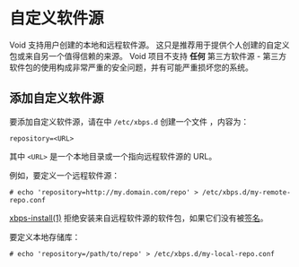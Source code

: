 # 自定义软件源

Void 支持用户创建的本地和远程软件源。 这只是推荐用于提供个人创建的自定义包或来自另一个值得信赖的来源。 Void 项目不支持 **任何** 第三方软件源 - 第三方软件包的使用构成非常严重的安全问题，并有可能严重损坏您的系统。 

## 添加自定义软件源

要添加自定义软件源，请在中 `/etc/xbps.d` 创建一个文件 ，内容为：

```
repository=<URL>
```

其中 `<URL>` 是一个本地目录或一个指向远程软件源的 URL。

例如，要定义一个远程软件源：

```
# echo 'repository=http://my.domain.com/repo' > /etc/xbps.d/my-remote-repo.conf
```

[xbps-install(1)](https://man.voidlinux.org/xbps-install.1) 拒绝安装来自远程软件源的软件包，如果它们没有被[签名](./signing.md)。

要定义本地存储库： 

```
# echo 'repository=/path/to/repo' > /etc/xbps.d/my-local-repo.conf
```
